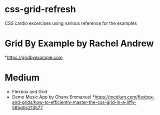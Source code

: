 # css-grid-refresh
CSS cardio excercises using various reference for the examples

# Grid By Example by Rachel Andrew
*https://gridbyexample.com

# Medium 
* Flexbox and Grid 
* Demo Music App by Ohans Emmanuel
*https://medium.com/flexbox-and-grids/how-to-efficiently-master-the-css-grid-in-a-jiffy-585d0c213577
